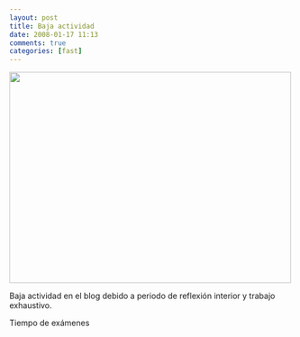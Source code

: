 ```yaml
---
layout: post
title: Baja actividad
date: 2008-01-17 11:13
comments: true
categories: [fast]
---
```

<img src="http://farm2.static.flickr.com/1383/853748895_eda8cc4b0f.jpg" width="500" height="375"/>

Baja actividad en el blog debido a periodo de reflexión interior y trabajo exhaustivo.

Tiempo de exámenes



